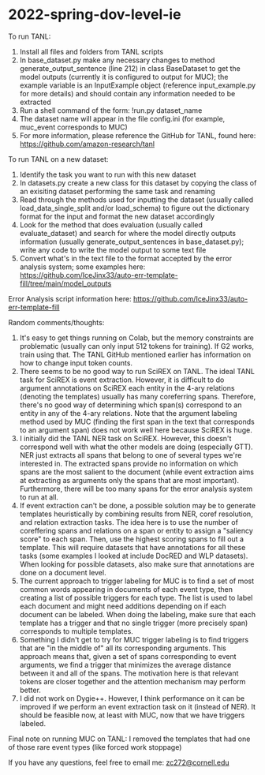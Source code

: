 # 2022-spring-dov-level-ie
To run TANL:

  1. Install all files and folders from TANL scripts
  2. In base_dataset.py make any necessary changes to method generate_output_sentence (line 212) in class BaseDataset to get the model outputs (currently it is configured to output for MUC); the example variable is an InputExample object (reference input_example.py for more details) and should contain any information needed to be extracted
  3. Run a shell command of the form: !run.py dataset_name
  4. The dataset name will appear in the file config.ini (for example, muc_event corresponds to MUC)
  5. For more information, please reference the GitHub for TANL, found here: https://github.com/amazon-research/tanl

  
To run TANL on a new dataset:
  
  1. Identify the task you want to run with this new dataset
  2. In datasets.py create a new class for this dataset by copying the class of an exisiting dataset performing the same task and renaming
  3. Read through the methods used for inputting the dataset (usually called load_data_single_split and/or load_schema) to figure out the dictionary format for the input and format the new dataset accordingly
  4. Look for the method that does evaluation (usually called evaluate_dataset) and search for where the model directly outputs information (usually generate_output_sentences in base_dataset.py); write any code to write the model output to some text file
  5. Convert what's in the text file to the format accepted by the error analysis system; some examples here: https://github.com/IceJinx33/auto-err-template-fill/tree/main/model_outputs
  

Error Analysis script information here: https://github.com/IceJinx33/auto-err-template-fill
  
  
Random comments/thoughts:

  1. It's easy to get things running on Colab, but the memory constraints are problematic (usually can only input 512 tokens for training). If G2 works, train using that. The TANL GitHub mentioned earlier has information on how to change input token counts.
  2. There seems to be no good way to run SciREX on TANL. The ideal TANL task for SciREX is event extraction. However, it is difficult to do argument annotations on SciREX each entity in the 4-ary relations (denoting the templates) usually has many coreferring spans. Therefore, there's no good way of determining which span(s) correspond to an entity in any of the 4-ary relations. Note that the argument labeling method used by MUC (finding the first span in the text that corresponds to an argument span) does not work well here because SciREX is huge.
  3. I initially did the TANL NER task on SciREX. However, this doesn't correspond well with what the other models are doing (especially GTT). NER just extracts all spans that belong to one of several types we're interested in. The extracted spans provide no information on which spans are the most salient to the document (while event extraction aims at extracting as arguments only the spans that are most important). Furthermore, there will be too many spans for the error analysis system to run at all.
  4. If event extraction can't be done, a possible solution may be to generate templates heuristically by combining results from NER, coref resolution, and relation extraction tasks. The idea here is to use the number of coreffering spans and relations on a span or entity to assign a "saliency score" to each span. Then, use the highest scoring spans to fill out a template. This will require datasets that have annotations for all these tasks (some examples I looked at include DocRED and WLP datasets). When looking for possible datasets, also make sure that annotations are done on a document level.
  5. The current approach to trigger labeling for MUC is to find a set of most common words appearing in documents of each event type, then creating a list of possible triggers for each type. The list is used to label each document and might need additions depending on if each document can be labeled. When doing the labeling, make sure that each template has a trigger and that no single trigger (more precisely span) corresponds to multiple templates.
  6. Something I didn't get to try for MUC trigger labeling is to find triggers that are "in the middle of" all its corresponding arguments. This approach means that, given a set of spans corresponding to event arguments, we find a trigger that minimizes the average distance between it and all of the spans. The motivation here is that relevant tokens are closer together and the attention mechanism may perform better.
  7. I did not work on Dygie++. However, I think performance on it can be improved if we perform an event extraction task on it (instead of NER). It should be feasible now, at least with MUC, now that we have triggers labeled.


Final note on running MUC on TANL: I removed the templates that had one of those rare event types (like forced work stoppage)

If you have any questions, feel free to email me: zc272@cornell.edu

